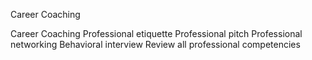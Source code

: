 Career Coaching

Career Coaching
Professional etiquette
Professional pitch
Professional networking
Behavioral interview
Review all professional competencies